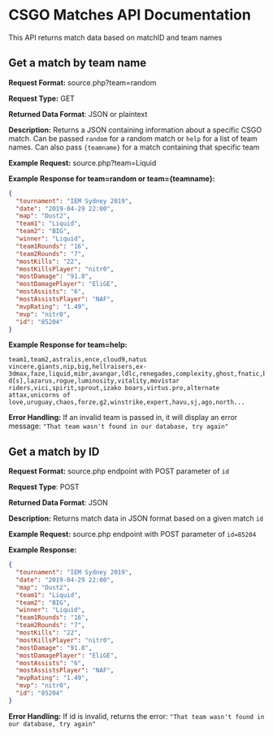 # CSGO Matches API Documentation

This API returns match data based on matchID and team names

## Get a match by team name

**Request Format:** source.php?team=random

**Request Type:** GET

**Returned Data Format**: JSON or plaintext

**Description:** Returns a JSON containing information about a specific CSGO match. Can be passed
`random` for a random match or `help` for a list of team names. Can also pass `{teamname}` for a
match containing that specific team

**Example Request:** source.php?team=Liquid

**Example Response for team=random or team={teamname}:**

```json
{
  "tournament": "IEM Sydney 2019",
  "date": "2019-04-29 22:00",
  "map": "Dust2",
  "team1": "Liquid",
  "team2": "BIG",
  "winner": "Liquid",
  "team1Rounds": "16",
  "team2Rounds": "7",
  "mostKills": "22",
  "mostKillsPlayer": "nitr0",
  "mostDamage": "91.8",
  "mostDamagePlayer": "EliGE",
  "mostAssists": "6",
  "mostAssistsPlayer": "NAF",
  "mvpRating": "1.49",
  "mvp": "nitr0",
  "id": "85204"
}
```

**Example Response for team=help:**

```
team1,team2,astralis,ence,cloud9,natus vincere,giants,nip,big,hellraisers,ex-3dmax,faze,liquid,mibr,avangar,ldlc,renegades,complexity,ghost,fnatic,boot-d[s],lazarus,rogue,luminosity,vitality,movistar riders,vici,spirit,sprout,izako boars,virtus.pro,alternate attax,unicorns of love,uruguay,chaos,forze,g2,winstrike,expert,havu,sj,ago,north...
```

**Error Handling:** If an invalid team is passed in, it will display an error message:
`"That team wasn't found in our database, try again"`

## Get a match by ID

**Request Format:** source.php endpoint with POST parameter of `id`

**Request Type**: POST

**Returned Data Format**: JSON

**Description:** Returns match data in JSON format based on a given match `id`

**Example Request:** source.php endpoint with POST parameter of `id=85204`

**Example Response:**

```json
{
  "tournament": "IEM Sydney 2019",
  "date": "2019-04-29 22:00",
  "map": "Dust2",
  "team1": "Liquid",
  "team2": "BIG",
  "winner": "Liquid",
  "team1Rounds": "16",
  "team2Rounds": "7",
  "mostKills": "22",
  "mostKillsPlayer": "nitr0",
  "mostDamage": "91.8",
  "mostDamagePlayer": "EliGE",
  "mostAssists": "6",
  "mostAssistsPlayer": "NAF",
  "mvpRating": "1.49",
  "mvp": "nitr0",
  "id": "85204"
}
```

**Error Handling:**
If id is invalid, returns the error: `"That team wasn't found in our database, try again"`
